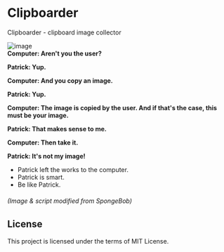 # Clipboarder
Clipboarder - clipboard image collector

![image](https://i.imgur.com/9SQWhMX.png)  
**Computer: Aren't you the user?**

**Patrick: Yup.**

**Computer: And you copy an image.**

**Patrick: Yup.**

**Computer: The image is copied by the user. And if that's the case, this must be your image.**

**Patrick: That makes sense to me.**

**Computer: Then take it.**

**Patrick: It's not my image!**

- Patrick left the works to the computer.
- Patrick is smart.
- Be like Patrick.

###### *(Image & script modified from SpongeBob)*

## License
This project is licensed under the terms of MIT License.
